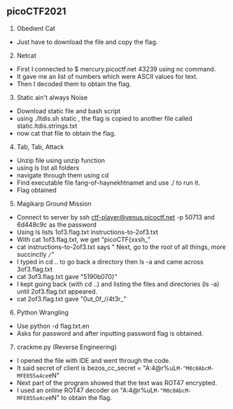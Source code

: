 ## picoCTF2021
 1. Obedient Cat
 * Just have to download the file and copy the flag.
 2. Netcat
 * First I connected to $ mercury.picoctf.net 43239 using nc command.
 * It gave me an list of numbers which were ASCII values for text.
 * Then I decoded them to obtain the flag.
 3. Static ain't always Noise
 * Download static file and bash script
 * using ./ltdis.sh static , the flag is copied to another file called static.ltdis.strings.txt
 * now cat that file to obtain the flag.
 4. Tab, Tab, Attack
 * Unzip file using unzip function
 * using ls list all folders
 * navigate through them using cd <filename>
 * Find executable file fang-of-haynekhtnamet and use ./ to run it.
 * Flag obtained
 5. Magikarp Ground Mission
 * Connect to server by ssh ctf-player@venus.picoctf.net -p 50713 and 6d448c9c as the password
 * Using ls lists 1of3.flag.txt instructions-to-2of3.txt 
 * With cat 1of3.flag.txt, we get "picoCTF{xxsh_"
 * cat instructions-to-2of3.txt says " Next, go to the root of all things, more succinctly `/`"
 * I typed in cd .. to go back a directory then ls -a and came across 3of3.flag.txt
 * cat 3of3.flag.txt gave "5190b070}"
 * I kept going back (with cd ..) and listing the files and directories (ls -a) until 2of3.flag.txt appeared.
 * cat 2of3.flag.txt gave "0ut_0f_\/\/4t3r_"
 6. Python Wrangling
 * Use python -d flag.txt.en
 * Asks for password and after inputting password flag is obtained.
 7. crackme.py (Reverse Engineering)
 * I opened the file with IDE and went through the code.
 * It said secret of client is bezos_cc_secret = "A:4@r%uL`M-^M0c0AbcM-MFE055a4ce`eN"
 * Next part of the program showed that the text was ROT47 encrypted.
 * I used an online ROT47 decoder on "A:4@r%uL`M-^M0c0AbcM-MFE055a4ce`eN" to obtain the flag.





